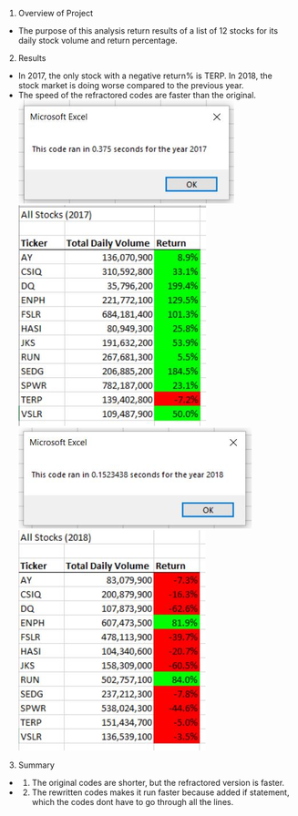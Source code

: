 1. Overview of Project
- The purpose of this analysis return results of a list of 12 stocks for its daily stock volume and return percentage.
2. Results
- In 2017, the only stock with a negative return% is TERP. In 2018, the stock market is doing worse compared to the previous year.
- The speed of the refractored codes are faster than the original.
![alt text](https://github.com/shuyaof/kickstarter-analysis/blob/main/Timer2017.JPG)
![alt text](https://github.com/shuyaof/kickstarter-analysis/blob/main/VBA_Challenge_2017.JPG)
![alt text](https://github.com/shuyaof/kickstarter-analysis/blob/main/Timer2018.JPG)
![alt text](https://github.com/shuyaof/kickstarter-analysis/blob/main/VBA_Challenge_2018.JPG)


3. Summary
- 1. The original codes are shorter, but the refractored version is faster.  
- 2. The rewritten codes makes it run faster because added if statement, which the codes dont have to go through all the lines. 